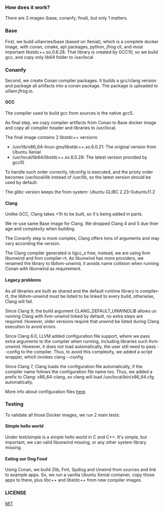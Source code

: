 ### How does it work?

There are 3 images (base, conanfy, final), but only 1 matters.

### Base

First, we build uilianries/base (based on Xenial), which is a complete docker image,
with conan, cmake, apt packages, python, jfrog cli, and most important
libstdc++.so.0.6.28. That library is created by GCC10, so we build gcc,
and copy only lib64 folder to /usr/local

### Conanfy

Second, we create Conan compiler packages. It builds a gcc/clang version and package
all artifacts into a conan package. The package is uploaded to uilianr.jfrog.io.

#### GCC

The compiler used to build gcc from sources is the native gcc5.

As final step, we copy compiler artifacts from Conan to Base docker image and
copy all compiler header and libraries to /usr/local.

The final image contains 2 libstdc++ versions:
- /usr/lib/x86_64-linux-gnu/libstdc++.so.6.0.21: The original version from Ubuntu Xenial
- /usr/local/lib64/libstdc++.so.6.0.28: The latest version provided by gcc10

To handle such order correctly, ldconfig is executed, and the prioty order becomes
/usr/local/lib instead of /usr/lib, so the latest version should be used by
default.

The glibc version keeps the from system: Ubuntu GLIBC 2.23-0ubuntu11.2

#### Clang

Unlike GCC, Clang takes +1h to be built, so it's being added in parts.

We re-use same Base image for Clang. We dropped Clang 4 and 5 due thier age
and complexity when building.

The Conanfy step is more complex, Clang offers tons of arguments and may vary
according the version.

The Clang compiler generated is ligcc_s free, instead, we are using llvm libunwind
and llvm compiler-rt. As libunwind has more providers, we renamed the library to
libllvm-unwind, it avoids name collision when running Conan with libunwind as
requirement.

#### Legacy problems

As all libraries are built as shared and the default runtime library is compiler-rt,
the libllvm-unwind must be listed to be linked to every build, otherwise, Clang will
fail.

Since Clang 9, the build argument CLANG_DEFAULT_UNWINDLIB allows us running Clang with
llvm-unwind linked by default, no extra steps are required. However, older versions
require that unwind be listed during Clang execution to avoid errors.

Since Clang 6.0, LLVM added configuration file support, where we pass extra arguments
to the compiler when running, including libraries such llvm-unwind. However, it does
not load automatically, the user still need to pass --config <path> to the compiler.
Thus, to avoid this complexity, we added a script wrapper, which invokes clang --config

Since Clang 7, Clang loads the configuration file automatically, if the compiler name
follows the configuration file name too. Thus, we added a prefix to Clang: x86_64-clang,
so clang will load /usr/local/bin/x86_64.cfg automatically.

More info about configuration files [here](https://clang.llvm.org/docs/UsersManual.html#configuration-files).

### Testing

To validate all those Docker images, we run 2 main tests:

#### Simple hello world

Under test/simple is a simple hello world in C and C++. It's simple, but important,
we can valid libunwind missing, or any other system library missing.

#### Eating our Dog Food

Using Conan, we build Zlib, Fmt, Spdlog and Unwind from sources and link to example apps.
So, we run a vanilla Ubuntu Xenial container, copy those apps to there, plus libc++ and
libstdc++ from new compiler images.

### LICENSE

[MIT](LICENSE)
